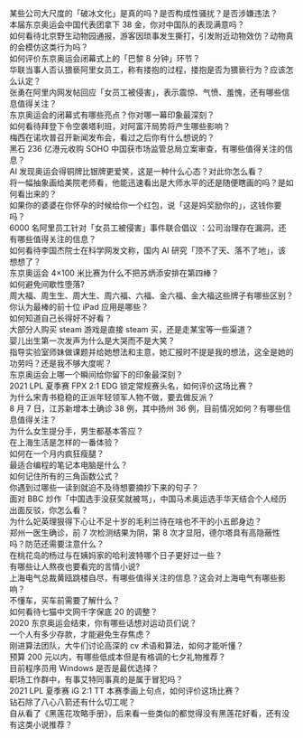 某些公司大尺度的「破冰文化」是真的吗？是否构成性骚扰？是否涉嫌违法？  
本届东京奥运会中国代表团拿下 38 金，你对中国队的表现满意吗？  
如何看待北京野生动物园通报，游客因琐事发生撕打，引发附近动物效仿？动物真的会模仿这类行为吗？  
如何评价东京奥运会闭幕式上的「巴黎 8 分钟」环节？  
华联当事人否认猥亵阿里女员工，称有搂抱的过程，搂抱是否为猥亵行为？应该怎么认定？  
张勇在阿里内网发帖回应「女员工被侵害」，表示震惊、气愤、羞愧，还有哪些信息值得关注？  
东京奥运会的闭幕式有哪些亮点？你对哪一幕印象最深刻？  
如何看待拜登下令空袭塔利班，对阿富汗局势将产生哪些影响？  
梅西在诺坎普召开新闻发布会，看过之后你有什么想说的？  
黑石 236 亿港元收购 SOHO 中国获市场监管总局立案审查，有哪些值得关注的信息？  
AI 发现奥运会得铜牌比银牌更爱笑，这是一种什么心态？对此你怎么看？  
将一幅抽象画给美院老师看，他能迅速看出是大师水平的还是随便瞎画的吗？是如何看出来的？  
如果你的婆婆在你怀孕的时候给你一个红包，说「这是妈奖励你的」，这钱你要吗？  
6000 名阿里员工针对「女员工被侵害」事件联合倡议 ：公司治理存在漏洞，还有哪些值得关注的信息？  
如何看待李国杰院士在科学网发文称，国内 AI 研究「顶不了天、落不了地」，该想想了？  
东京奥运会 4×100 米比赛为什么不把苏炳添安排在第四棒？  
如何避免间歇性堕落?  
周大福、周生生、周大生、周六福、六福、金六福、金大福这些牌子有哪些区别？  
你认为最棒的前十位 iPad 应用是哪些？  
如何知道自己长得好不好看？  
大部分人购买 steam 游戏是直接 steam 买，还是走某宝等一些渠道？  
婴儿出生第一次发声为什么是大哭而不是大笑？  
指导实验室师妹做课题并给她想法和主意，她汇报时不提是我的想法，这全是她的功劳吗？还是我不够大度呢？  
东京奥运会上哪一个瞬间给你留下的印象最深刻？  
2021 LPL 夏季赛 FPX 2:1 EDG 锁定常规赛头名，如何评价这场比赛？  
为什么宋青书稳稳的正派年轻领军人物不做，要去做反派？  
8 月 7 日，江苏新增本土确诊 38 例，其中扬州 36 例，目前情况如何？有哪些信息值得关注？  
为什么女生提分手，男生都基本答应？  
在上海生活是怎样的一番体验？  
如何在一个月内疯狂瘦腿？  
最适合编程的笔记本电脑是什么？  
如何记住所有的三角函数公式？  
你遇到过哪些一读到就迫不及待想要摘抄下来的句子？  
面对 BBC 炒作「中国选手没获奖就被骂」，中国马术奥运选手华天结合个人经历出面反驳，你怎么看？  
为什么妃英理狠得下心让不足十岁的毛利兰待在啥也不干的小五郎身边？  
郑州一医生确诊，前 7 次检测结果为阴，第 8 次才显阳，德尔塔具有高隐蔽性吗？防范还需要注意什么？  
在桃花岛的杨过与在姨妈家的哈利波特哪个日子更好过一些？  
有哪些让人熬夜也要看完的言情小说?  
上海电气总裁黄瓯跳楼自尽，有哪些值得关注的信息？这会对上海电气有哪些影响？  
不懂车，买车前需要了解什么？  
如何看待七猫中文网千字保底 20 的调整？  
2020 东京奥运会结束，你有哪些话想对运动员们说？  
一个人有多少存款，才能避免生存焦虑？  
刚进算法团队，大牛们讨论高深的 cv 术语和算法，如何才能听懂？  
预算 200 元以内，有哪些低成本但是有格调的七夕礼物推荐？  
目前程序员用 Windows 是否是最优选择？  
职场工作群中，有事艾特同事真的是属于冒犯吗？  
2021 LPL 夏季赛 iG 2:1 TT 本赛季画上句点，如何评价这场比赛？  
钻石除了八心八箭还有什么切工呢？  
自从看了《黑莲花攻略手册》，后来看一些类似的都觉得没有黑莲花好看，还有没有这类小说推荐？  
